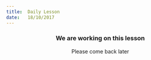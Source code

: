 ```yaml
---
title:  Daily Lesson
date:   18/10/2017
---
```


### <center>We are working on this lesson</center>
<center>Please come back later</center>